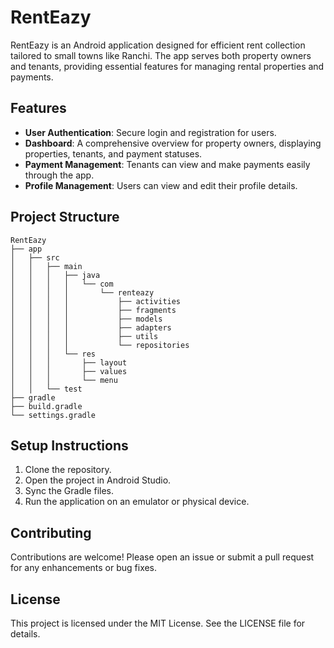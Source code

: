 # RentEazy

RentEazy is an Android application designed for efficient rent collection tailored to small towns like Ranchi. The app serves both property owners and tenants, providing essential features for managing rental properties and payments.

## Features

- **User Authentication**: Secure login and registration for users.
- **Dashboard**: A comprehensive overview for property owners, displaying properties, tenants, and payment statuses.
- **Payment Management**: Tenants can view and make payments easily through the app.
- **Profile Management**: Users can view and edit their profile details.

## Project Structure

```
RentEazy
├── app
│   ├── src
│   │   ├── main
│   │   │   ├── java
│   │   │   │   └── com
│   │   │   │       └── renteazy
│   │   │   │           ├── activities
│   │   │   │           ├── fragments
│   │   │   │           ├── models
│   │   │   │           ├── adapters
│   │   │   │           ├── utils
│   │   │   │           └── repositories
│   │   │   └── res
│   │   │       ├── layout
│   │   │       ├── values
│   │   │       └── menu
│   │   └── test
├── gradle
├── build.gradle
└── settings.gradle
```

## Setup Instructions

1. Clone the repository.
2. Open the project in Android Studio.
3. Sync the Gradle files.
4. Run the application on an emulator or physical device.

## Contributing

Contributions are welcome! Please open an issue or submit a pull request for any enhancements or bug fixes.

## License

This project is licensed under the MIT License. See the LICENSE file for details.